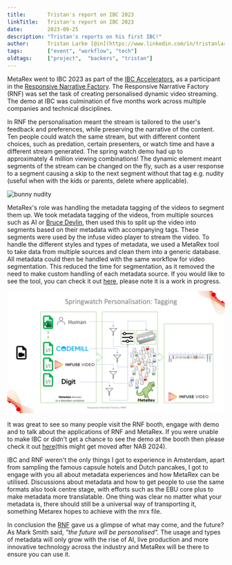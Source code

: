 ```yaml
---
title:       Tristan's report on IBC 2023
linkTitle:   Tristan's report on IBC 2023
date:        2023-09-25
description: "Tristan's reports on his first IBC!"
author:      Tristan Larke [@in](https://www.linkedin.com/in/tristanlarke/)
tags:        ["event", "workflow", "tech"]
oldtags:     ["project",  "backers", "tristan"]
---
```


MetaRex went to IBC 2023 as part of the [IBC Accelerators][acc], as a
participant in the [Responsive Narrative Factory][rnf]. The Responsive
Narrative Factory (RNF) was set the task of creating personalised dynamic video
streaming. The demo at IBC was culmination of five months work across multiple
companies and technical disciplines.

In RNF the personalisation meant the stream is tailored to the user's feedback
and preferences, while preserving the narrative of the content. Ten people
could watch the same stream, but with different content choices, such as
predation, certain presenters, or watch time and have a different stream
generated. The spring watch demo had up to approximately 4 million viewing
combinations! The dynamic element meant segments of the stream can be changed
on the fly, such as a user response to a segment causing a skip to the next
segment without that tag e.g. nudity (useful when with the kids or parents,
delete where applicable).

<div class="ui centered large image"><img src="bunnynudity.png" alt="bunny nudity"/></div>

MetaRex's role was handling the metadata tagging of the videos to segment them
up. We took metadata tagging of the videos, from multiple sources such as AI or
[Bruce Devlin][mrmxf], then used this to split up the video into segments based
on their metadata with accompanying tags. These segments were used by the
infuse video player to stream the video. To handle the different styles and
types of metadata, we used a MetaRex tool to take data from multiple sources
and clean them into a generic database. All metadata could then be handled with
the same workflow for video segmentation. This reduced the time for
segmentation, as it removed the need to make custom handling of each metadata
source. If you would like to see the tool, you can check it out [here][code],
please note it is a work in progress.

<div class="ui centered fluid image"><img src="workflow.png" alt="workflow"/></div>

It was great to see so many people visit the RNF booth, engage with demo and to
talk about the applications of RNF and MetaRex. If you were unable to make IBC
or didn't get a chance to see the demo at the booth then please check it out
[here][cuvo](this might get moved after NAB 2024).


IBC and RNF weren't the only things I got to experience in Amsterdam, apart
from sampling the famous capsule hotels and Dutch pancakes, I got to engage
with you all about metadata experiences and how MetaRex can be utilised.
Discussions about metadata and how to get people to use the same formats also
took centre stage, with efforts such as the EBU core plus to make metadata more
translatable. One thing was clear no matter what your metadata is, there should
still be a universal way of transporting it, something Metarex hopes to achieve
with the mrx file.

In conclusion the [RNF][rnf] gave us a glimpse of what may come, and the future? As Mark Smith said, _"the future will be personalised"._ The usage and types of metadata will only grow with the rise of AI, live production and more innovative technology across the industry and MetaRex will be there to ensure you can use it.

[acc]:   https://www.ibc.org/ibc-accelerators
[rnf]:   https://show.ibc.org/accelerator-project-responsive-narrative-factory
[code]:  https://gitlab.com/mm-eng/mrx-go-sql
[cuvo]:  https://cuvo.ai/ibcdemo
[mrmxf]: https://mrmxf.com/